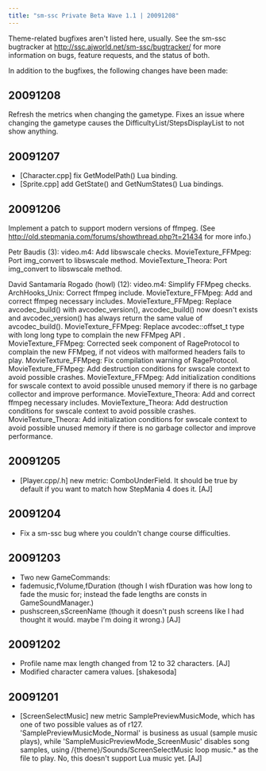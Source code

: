 ```yaml
---
title: "sm-ssc Private Beta Wave 1.1 | 20091208"
---
```

Theme-related bugfixes aren't listed here, usually.
See the sm-ssc bugtracker at http://ssc.ajworld.net/sm-ssc/bugtracker/ for more
information on bugs, feature requests, and the status of both.

In addition to the bugfixes, the following changes have been made:

20091208
--------
Refresh the metrics when changing the gametype. Fixes an issue where changing
the gametype causes the DifficultyList/StepsDisplayList to not show anything.

20091207
--------
* [Character.cpp] fix GetModelPath() Lua binding.
* [Sprite.cpp] add GetState() and GetNumStates() Lua bindings.

20091206
--------
Implement a patch to support modern versions of ffmpeg.
(See http://old.stepmania.com/forums/showthread.php?t=21434 for more info.)

Petr Baudis (3):
	video.m4: Add libswscale checks.
	MovieTexture_FFMpeg: Port img_convert to libswscale method.
	MovieTexture_Theora: Port img_convert to libswscale method.

David Santamaría Rogado (howl) (12):
	video.m4: Simplify FFMpeg checks.
	ArchHooks_Unix: Correct ffmpeg include.
	MovieTexture_FFMpeg: Add and correct ffmpeg necessary includes.
	MovieTexture_FFMpeg: Replace avcodec_build() with avcodec_version(), avcodec_build() now doesn't exists and avcodec_version() has always return the same value of avcodec_build().
	MovieTexture_FFMpeg: Replace avcodec::offset_t type with long long type to complain the new FFMpeg API .
	MovieTexture_FFMpeg: Corrected seek component of RageProtocol to complain the new FFMpeg, if not videos with malformed headers fails to play.
	MovieTexture_FFMpeg: Fix compilation warning of RageProtocol.
	MovieTexture_FFMpeg: Add destruction conditions for swscale context to avoid possible crashes.
	MovieTexture_FFMpeg: Add initialization conditions for swscale context to avoid possible unused memory if there is no garbage collector and improve performance.
	MovieTexture_Theora: Add and correct ffmpeg necessary includes.
	MovieTexture_Theora: Add destruction conditions for swscale context to avoid possible crashes.
	MovieTexture_Theora: Add initialization conditions for swscale context to avoid possible unused memory if there is no garbage collector and improve performance.

20091205
--------
* [Player.cpp/.h] new metric: ComboUnderField. It should be true by default if
  you want to match how StepMania 4 does it. [AJ]

20091204
--------
* Fix a sm-ssc bug where you couldn't change course difficulties.

20091203
--------
* Two new GameCommands:
 * fademusic,fVolume,fDuration (though I wish fDuration was how long to fade the
   music for; instead the fade lengths are consts in GameSoundManager.)
 * pushscreen,sScreenName (though it doesn't push screens like I had thought it
   would. maybe I'm doing it wrong.) [AJ]

20091202
--------
* Profile name max length changed from 12 to 32 characters. [AJ]
* Modified character camera values. [shakesoda]

20091201
--------
* [ScreenSelectMusic] new metric SamplePreviewMusicMode, which has one of two
  possible values as of r127. 'SamplePreviewMusicMode_Normal' is business as
  usual (sample music plays), while 'SampleMusicPreviewMode_ScreenMusic'
  disables song samples, using /{theme}/Sounds/ScreenSelectMusic loop music.*
  as the file to play. No, this doesn't support Lua music yet. [AJ]